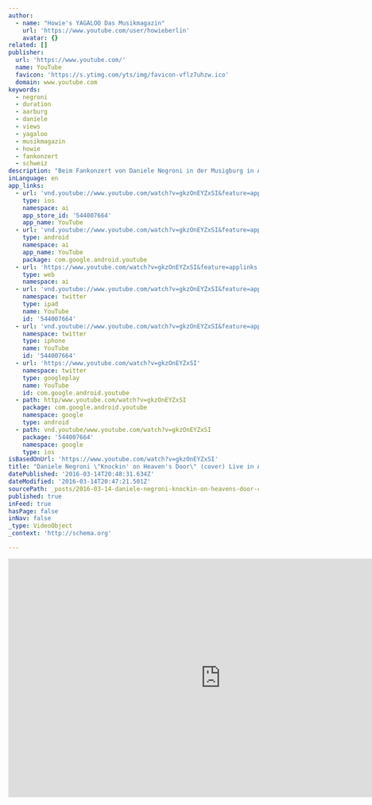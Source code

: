 ```yaml
---
author:
  - name: "Howie's YAGALOO Das Musikmagazin"
    url: 'https://www.youtube.com/user/howieberlin'
    avatar: {}
related: []
publisher:
  url: 'https://www.youtube.com/'
  name: YouTube
  favicon: 'https://s.ytimg.com/yts/img/favicon-vflz7uhzw.ico'
  domain: www.youtube.com
keywords:
  - negroni
  - duration
  - aarburg
  - daniele
  - views
  - yagaloo
  - musikmagazin
  - howie
  - fankonzert
  - schweiz
description: "Beim Fankonzert von Daniele Negroni in der Musigburg in Aarburg/Schweiz hat er auch einige Cover-Songs zum Besten gegeben. Hier ist \"Knockin' On Heaven's Door\". Yagaloo.TV war für Euch dabei! ************************************************************************* ► Jetzt Abonnieren: http://bit.ly/1E8SxTX ► Finde uns auf Facebook: https://www.facebook.com/yagaloo.TV ► Folge uns auf Twitter: https://twitter.com/yagalooTV ► Website: http://www.yagaloo.com/ *************************************************************************"
inLanguage: en
app_links:
  - url: 'vnd.youtube://www.youtube.com/watch?v=gkzOnEYZxSI&feature=applinks'
    type: ios
    namespace: ai
    app_store_id: '544007664'
    app_name: YouTube
  - url: 'vnd.youtube://www.youtube.com/watch?v=gkzOnEYZxSI&feature=applinks'
    type: android
    namespace: ai
    app_name: YouTube
    package: com.google.android.youtube
  - url: 'https://www.youtube.com/watch?v=gkzOnEYZxSI&feature=applinks'
    type: web
    namespace: ai
  - url: 'vnd.youtube://www.youtube.com/watch?v=gkzOnEYZxSI&feature=applinks'
    namespace: twitter
    type: ipad
    name: YouTube
    id: '544007664'
  - url: 'vnd.youtube://www.youtube.com/watch?v=gkzOnEYZxSI&feature=applinks'
    namespace: twitter
    type: iphone
    name: YouTube
    id: '544007664'
  - url: 'https://www.youtube.com/watch?v=gkzOnEYZxSI'
    namespace: twitter
    type: googleplay
    name: YouTube
    id: com.google.android.youtube
  - path: http/www.youtube.com/watch?v=gkzOnEYZxSI
    package: com.google.android.youtube
    namespace: google
    type: android
  - path: vnd.youtube/www.youtube.com/watch?v=gkzOnEYZxSI
    package: '544007664'
    namespace: google
    type: ios
isBasedOnUrl: 'https://www.youtube.com/watch?v=gkzOnEYZxSI'
title: "Daniele Negroni \"Knockin' on Heaven's Door\" (cover) Live in Aarburg/Schweiz"
datePublished: '2016-03-14T20:48:31.634Z'
dateModified: '2016-03-14T20:47:21.501Z'
sourcePath: _posts/2016-03-14-daniele-negroni-knockin-on-heavens-door-cover-live-in.md
published: true
inFeed: true
hasPage: false
inNav: false
_type: VideoObject
_context: 'http://schema.org'

---
```

<iframe src="https://cdn.embedly.com/widgets/media.html?src=https%3A%2F%2Fwww.youtube.com%2Fembed%2FgkzOnEYZxSI%3Ffeature%3Doembed&amp;url=https%3A%2F%2Fwww.youtube.com%2Fwatch%3Fv%3DgkzOnEYZxSI&amp;image=https%3A%2F%2Fi.ytimg.com%2Fvi%2FgkzOnEYZxSI%2Fhqdefault.jpg&amp;key=b7d04c9b404c499eba89ee7072e1c4f7&amp;type=text%2Fhtml&amp;schema=youtube" width="854" height="480" scrolling="no" frameborder="0" allowfullscreen="allowfullscreen" style=""></iframe>